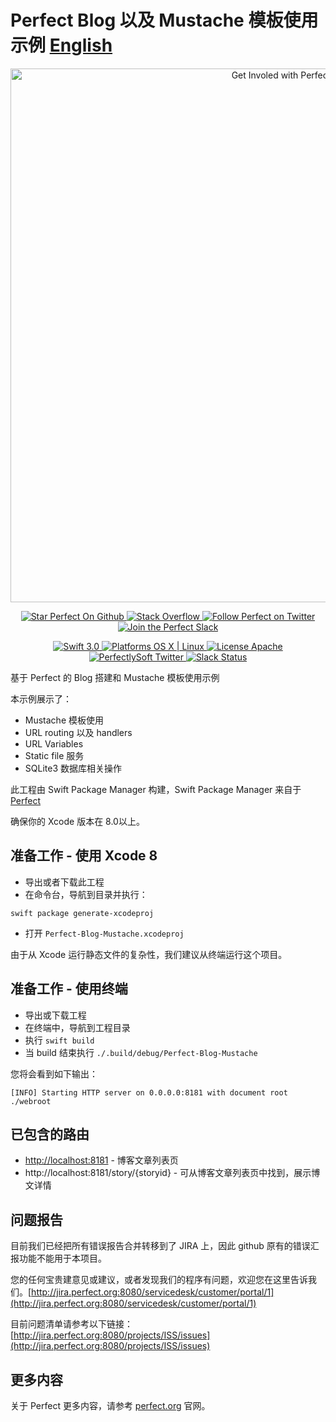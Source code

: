 # Perfect Blog 以及 Mustache 模板使用示例 [English](README.md)

<p align="center">
    <a href="http://perfect.org/get-involved.html" target="_blank">
        <img src="http://perfect.org/assets/github/perfect_github_2_0_0.jpg" alt="Get Involed with Perfect!" width="854" />
    </a>
</p>

<p align="center">
    <a href="https://github.com/PerfectlySoft/Perfect" target="_blank">
        <img src="http://www.perfect.org/github/Perfect_GH_button_1_Star.jpg" alt="Star Perfect On Github" />
    </a>  
    <a href="http://stackoverflow.com/questions/tagged/perfect" target="_blank">
        <img src="http://www.perfect.org/github/perfect_gh_button_2_SO.jpg" alt="Stack Overflow" />
    </a>  
    <a href="https://twitter.com/perfectlysoft" target="_blank">
        <img src="http://www.perfect.org/github/Perfect_GH_button_3_twit.jpg" alt="Follow Perfect on Twitter" />
    </a>  
    <a href="http://perfect.ly" target="_blank">
        <img src="http://www.perfect.org/github/Perfect_GH_button_4_slack.jpg" alt="Join the Perfect Slack" />
    </a>
</p>

<p align="center">
    <a href="https://developer.apple.com/swift/" target="_blank">
        <img src="https://img.shields.io/badge/Swift-3.0-orange.svg?style=flat" alt="Swift 3.0">
    </a>
    <a href="https://developer.apple.com/swift/" target="_blank">
        <img src="https://img.shields.io/badge/Platforms-OS%20X%20%7C%20Linux%20-lightgray.svg?style=flat" alt="Platforms OS X | Linux">
    </a>
    <a href="http://perfect.org/licensing.html" target="_blank">
        <img src="https://img.shields.io/badge/License-Apache-lightgrey.svg?style=flat" alt="License Apache">
    </a>
    <a href="http://twitter.com/PerfectlySoft" target="_blank">
        <img src="https://img.shields.io/badge/Twitter-@PerfectlySoft-blue.svg?style=flat" alt="PerfectlySoft Twitter">
    </a>
    <a href="http://perfect.ly" target="_blank">
        <img src="http://perfect.ly/badge.svg" alt="Slack Status">
    </a>
</p>

基于 Perfect 的 Blog 搭建和 Mustache 模板使用示例

本示例展示了：

* Mustache 模板使用
* URL routing 以及 handlers
* URL Variables
* Static file 服务
* SQLite3 数据库相关操作

此工程由 Swift Package Manager 构建，Swift Package Manager 来自于 [Perfect](https://github.com/PerfectlySoft/Perfect) 

确保你的 Xcode 版本在 8.0以上。

## 准备工作 - 使用 Xcode 8

* 导出或者下载此工程
* 在命令台，导航到目录并执行：

```
swift package generate-xcodeproj
```

* 打开 `Perfect-Blog-Mustache.xcodeproj`

由于从 Xcode 运行静态文件的复杂性，我们建议从终端运行这个项目。

## 准备工作 - 使用终端

* 导出或下载工程
* 在终端中，导航到工程目录
* 执行 `swift build`
* 当 build 结束执行 `./.build/debug/Perfect-Blog-Mustache`

您将会看到如下输出：

```
[INFO] Starting HTTP server on 0.0.0.0:8181 with document root ./webroot
```

## 已包含的路由

* [http://localhost:8181](http://localhost:8181) - 博客文章列表页
* http://localhost:8181/story/{storyid} - 可从博客文章列表页中找到，展示博文详情

## 问题报告

目前我们已经把所有错误报告合并转移到了 JIRA 上，因此 github 原有的错误汇报功能不能用于本项目。

您的任何宝贵建意见或建议，或者发现我们的程序有问题，欢迎您在这里告诉我们。[http://jira.perfect.org:8080/servicedesk/customer/portal/1](http://jira.perfect.org:8080/servicedesk/customer/portal/1)

目前问题清单请参考以下链接：[http://jira.perfect.org:8080/projects/ISS/issues](http://jira.perfect.org:8080/projects/ISS/issues)


## 更多内容
关于 Perfect 更多内容，请参考 [perfect.org](http://perfect.org) 官网。


